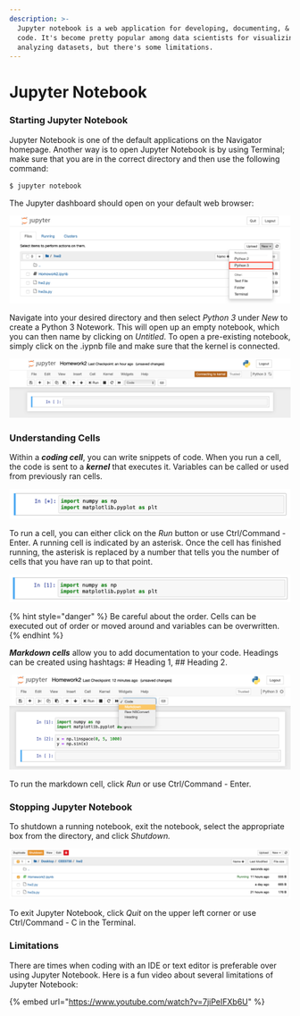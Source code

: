 ```yaml
---
description: >-
  Jupyter notebook is a web application for developing, documenting, & sharing
  code. It's become pretty popular among data scientists for visualizing &
  analyzing datasets, but there's some limitations.
---
```


# Jupyter Notebook

### Starting Jupyter Notebook

Jupyter Notebook is one of the default applications on the Navigator homepage. Another way is to open Jupyter Notebook is by using Terminal; make sure that you are in the correct directory and then use the following command:

```bash
$ jupyter notebook
```

The Jupyter dashboard should open on your default web browser:

![](../../.gitbook/assets/screen-shot-2020-09-29-at-12.19.39-am.png)

Navigate into your desired directory and then select _Python 3_ under _New_ to create a Python 3 Notework. This will open up an empty notebook, which you can then name by clicking on _Untitled_. To open a pre-existing notebook, simply click on the .iypnb file and make sure that the kernel is connected.

![](../../.gitbook/assets/screen-shot-2020-09-29-at-12.27.09-am.png)

### Understanding Cells

Within a _**coding cell**_, you can write snippets of code. When you run a cell, the code is sent to a _**kernel**_ that executes it. Variables can be called or used from previously ran cells.

![](../../.gitbook/assets/screen-shot-2020-09-28-at-11.27.19-pm%20%281%29.png)

To run a cell, you can either click on the _Run_ button or use Ctrl/Command - Enter. A running cell is indicated by an asterisk. Once the cell has finished running, the asterisk is replaced by a number that tells you the number of cells that you have ran up to that point. 

![](../../.gitbook/assets/screen-shot-2020-09-29-at-11.40.07-am.png)

{% hint style="danger" %}
Be careful about the order. Cells can be executed out of order or moved around and variables can be overwritten.
{% endhint %}

_**Markdown cells**_ allow you to add documentation to your code. Headings can be created using hashtags: \# Heading 1, \#\# Heading 2.

![](../../.gitbook/assets/screen-shot-2020-09-28-at-11.38.43-pm.png)

To run the markdown cell, click _Run_ or use Ctrl/Command - Enter.

### Stopping Jupyter Notebook

To shutdown a running notebook, exit the notebook, select the appropriate box from the directory, and click _Shutdown._

![](../../.gitbook/assets/screen-shot-2020-09-29-at-11.23.48-am.png)

To exit Jupyter Notebook, click _Quit_ on the upper left corner or use Ctrl/Command - C in the Terminal.

### Limitations

There are times when coding with an IDE or text editor is preferable over using Jupyter Notebook. Here is a fun video about several limitations of Jupyter Notebook:

{% embed url="https://www.youtube.com/watch?v=7jiPeIFXb6U" %}

